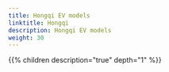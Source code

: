```yaml
---
title: Hongqi EV models
linktitle: Hongqi
description: Hongqi EV models
weight: 30
---
```

{{% children description="true" depth="1" %}}
